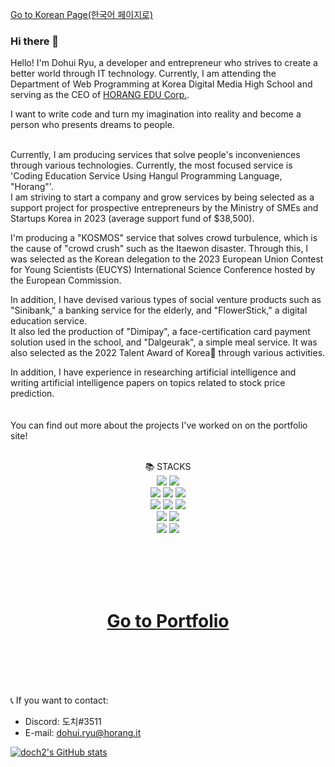 [Go to Korean Page(한국어 페이지로)](https://github.com/doch2/doch2/blob/main/README_KR.md)

### Hi there 👋

Hello! I'm Dohui Ryu, a developer and entrepreneur who strives to create a better world through IT technology.
Currently, I am attending the Department of Web Programming at Korea Digital Media High School and serving as the CEO of [HORANG EDU Corp.](https://horang.it).

I want to write code and turn my imagination into reality and become a person who presents dreams to people.<br/><br/>  

Currently, I am producing services that solve people's inconveniences through various technologies.
Currently, the most focused service is 'Coding Education Service Using Hangul Programming Language, "Horang"'.  
I am striving to start a company and grow services by being selected as a support project for prospective entrepreneurs by the Ministry of SMEs and Startups Korea in 2023 (average support fund of $38,500).  

I'm producing a "KOSMOS" service that solves crowd turbulence, which is the cause of "crowd crush" such as the Itaewon disaster. 
Through this, I was selected as the Korean delegation to the 2023 European Union Contest for Young Scientists (EUCYS) International Science Conference hosted by the European Commission.

In addition, I have devised various types of social venture products such as "Sinibank," a banking service for the elderly, and "FlowerStick," a digital education service.  
It also led the production of "Dimipay", a face-certification card payment solution used in the school, and "Dalgeurak", a simple meal service.
It was also selected as the 2022 Talent Award of Korea🏅 through various activities.

In addition, I have experience in researching artificial intelligence and writing artificial intelligence papers on topics related to stock price prediction.
<br/><br/>  
You can find out more about the projects I've worked on on the portfolio site!
<br/><br/>  
<div align=center>📚 STACKS</div>

<div align=center> 
  <img src="https://img.shields.io/badge/java-007396?style=for-the-badge&logo=java&logoColor=white">  
  <img src="https://img.shields.io/badge/python-3776AB?style=for-the-badge&logo=python&logoColor=white"> 
  <br>
  
  <img src="https://img.shields.io/badge/html5-E34F26?style=for-the-badge&logo=html5&logoColor=white"> 
  <img src="https://img.shields.io/badge/css-1572B6?style=for-the-badge&logo=css3&logoColor=white"> 
  <img src="https://img.shields.io/badge/javascript-F7DF1E?style=for-the-badge&logo=javascript&logoColor=black">
  <br>
  

  <img src="https://img.shields.io/badge/mongoDB-47A248?style=for-the-badge&logo=MongoDB&logoColor=white">
  <img src="https://img.shields.io/badge/firebase-FFCA28?style=for-the-badge&logo=firebase&logoColor=white">
  <img src="https://img.shields.io/badge/flutter-02569B?style=for-the-badge&logo=flutter&logoColor=white">
  <br>

  <img src="https://img.shields.io/badge/linux-FCC624?style=for-the-badge&logo=linux&logoColor=black"> 
  <img src="https://img.shields.io/badge/amazonaws-232F3E?style=for-the-badge&logo=amazonaws&logoColor=white"> 
  <br>
  
  <img src="https://img.shields.io/badge/github-181717?style=for-the-badge&logo=github&logoColor=white">
  <img src="https://img.shields.io/badge/git-F05032?style=for-the-badge&logo=git&logoColor=white">
  <br>
</div>



<br/><br/>  <br/><br/>  

<div align="center"><h1><a href="https://portfolio.dohui.me">Go to Portfolio</a></h1></div> <br/><br/>  <br/><br/>  


📞 If you want to contact:
 - Discord: 도치#3511
 - E-mail: dohui.ryu@horang.it

<!--
**doch2/doch2** is a ✨ _special_ ✨ repository because its `README.md` (this file) appears on your GitHub profile.

Here are some ideas to get you started:

- 🔭 I’m currently working on ...
- 🌱 I’m currently learning ...
- 👯 I’m looking to collaborate on ...
- 🤔 I’m looking for help with ...
- 💬 Ask me about ...
- 📫 How to reach me: ...
- 😄 Pronouns: ...
- ⚡ Fun fact: ...
-->
    
    
    
[![doch2's GitHub stats](https://github-readme-stats.vercel.app/api?username=doch2)](https://github.com/anuraghazra/github-readme-stats)   
